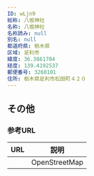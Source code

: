```yaml
---
ID: wLjn9
総称: 八坂神社
名称: 八坂神社
名称読み: null
別名: null
都道府県: 栃木県
区域: 足利市
緯度: 36.3861704
経度: 139.4192537
郵便番号: 3260101
住所: 栃木県足利市松田町４２０
---
```


## その他

### 参考URL

| URL | 説明          |
| --- | ------------- |
|     | OpenStreetMap |
